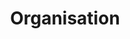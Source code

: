 ---
layout: redirect.njk
tags: page
key: organisation_de
title: Organisation
redirect: /de/design-system/organisation/process/
parent: design-system_de
order: 2
---